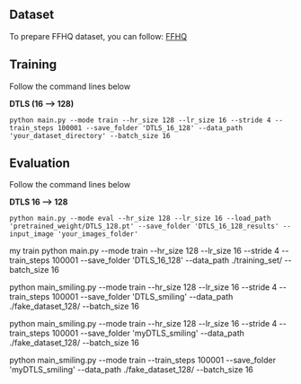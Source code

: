 ## Dataset
To prepare FFHQ dataset, you can follow: [FFHQ](https://github.com/NVlabs/ffhq-dataset)

## Training
Follow the command lines below

**DTLS (16 --> 128)**
```
python main.py --mode train --hr_size 128 --lr_size 16 --stride 4 --train_steps 100001 --save_folder 'DTLS_16_128' --data_path 'your_dataset_directory' --batch_size 16
```


## Evaluation

Follow the command lines below


**DTLS 16 --> 128**
```
python main.py --mode eval --hr_size 128 --lr_size 16 --load_path 'pretrained_weight/DTLS_128.pt' --save_folder 'DTLS_16_128_results' --input_image 'your_images_folder'
```

my train
python main.py --mode train --hr_size 128 --lr_size 16 --stride 4 --train_steps 100001 --save_folder 'DTLS_16_128' --data_path ./training_set/ --batch_size 16

python main_smiling.py --mode train --hr_size 128 --lr_size 16 --stride 4 --train_steps 100001 --save_folder 'DTLS_smiling' --data_path ./fake_dataset_128/ --batch_size 16


python main_smiling.py --mode train --hr_size 128 --lr_size 16 --stride 4 --train_steps 100001 --save_folder 'myDTLS_smiling' --data_path ./fake_dataset_128/ --batch_size 16

python main_smiling.py --mode train --train_steps 100001 --save_folder 'myDTLS_smiling' --data_path ./fake_dataset_128/ --batch_size 16
